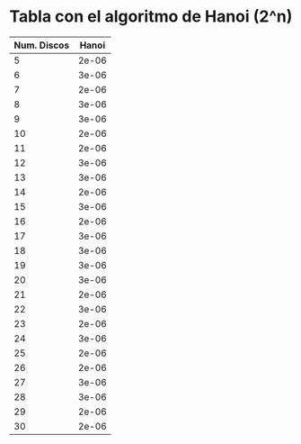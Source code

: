 # Tabla con el algoritmo de Hanoi (2^n)

| Num. Discos | Hanoi |
|-------------|-------|
|5|2e-06|
|6|3e-06|
|7|2e-06|
|8|3e-06|
|9|3e-06|
|10|2e-06|
|11|2e-06|
|12|3e-06|
|13|3e-06|
|14|2e-06|
|15|3e-06|
|16|2e-06|
|17|3e-06|
|18|3e-06|
|19|3e-06|
|20|3e-06|
|21|2e-06|
|22|3e-06|
|23|2e-06|
|24|3e-06|
|25|2e-06|
|26|2e-06|
|27|3e-06|
|28|3e-06|
|29|2e-06|
|30|2e-06|
